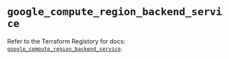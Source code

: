 # `google_compute_region_backend_service`

Refer to the Terraform Registory for docs: [`google_compute_region_backend_service`](https://www.terraform.io/docs/providers/google-beta/r/google_compute_region_backend_service).
